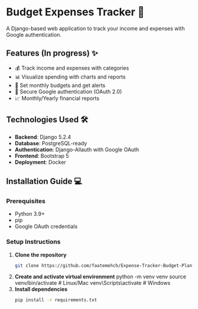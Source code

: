 # Budget Expenses Tracker 🚀

A Django-based web application to track your income and expenses with Google authentication.

## Features (In progress) ✨

- 💰 Track income and expenses with categories
- 📊 Visualize spending with charts and reports
- 📅 Set monthly budgets and get alerts
- 🔐 Secure Google authentication (OAuth 2.0)
- 📈 Monthly/Yearly financial reports

## Technologies Used 🛠️

- **Backend**: Django 5.2.4
- **Database**: PostgreSQL-ready
- **Authentication**: Django-Allauth with Google OAuth
- **Frontend**: Bootstrap 5
- **Deployment**: Docker

## Installation Guide 💻
### Prerequisites
- Python 3.9+
- pip
- Google OAuth credentials
### Setup Instructions
1. **Clone the repository**
   ```bash
   git clone https://github.com/faatemehch/Expense-Tracker-Budget-Planner-Django-Project.git
2. **Create and activate virtual environment**
   python -m venv venv
   source venv/bin/activate  # Linux/Mac
   venv\Scripts\activate     # Windows
3. **Install dependencies**
   ```bash
   pip install -r requirements.txt
